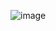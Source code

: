 ![image](https://github.com/deepdk/TidyTuesday2024/assets/31981663/ba307ef2-3a1c-47b5-af0e-256078b6b99d)
